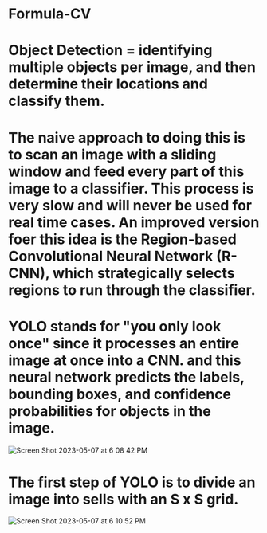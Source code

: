 # Formula-CV

# Object Detection = identifying multiple objects per image, and then determine their locations and classify them.

# The naive approach to doing this is to scan an image with a sliding window and feed every part of this image to a classifier. This process is very slow and will never be used for real time cases. An improved version foer this idea is the Region-based Convolutional Neural Network (R-CNN), which strategically selects regions to run through the classifier.

# YOLO stands for "you only look once" since it processes an entire image at once into a CNN. and this neural network predicts the labels, bounding boxes, and confidence probabilities for objects in the image.

![Screen Shot 2023-05-07 at 6 08 42 PM](https://user-images.githubusercontent.com/102645083/236713070-eab229d3-486d-4efd-bca3-cba5b67523a2.png)

# The first step of YOLO is to divide an image into sells with an S x S grid.
![Screen Shot 2023-05-07 at 6 10 52 PM](https://user-images.githubusercontent.com/102645083/236713230-aff2556a-33ad-48cd-bb89-106fbdee5146.png)

